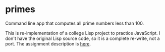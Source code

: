 # primes
Command line app that computes all prime numbers less than 100.

This is re-implementation of a college Lisp project to practice JavaScript. I don't have the original Lisp source code, so it is a complete re-write, not a port. The assignment description is [here](https://blue.butler.edu/~jsorenso/opl/index.php?page=projscheme).

